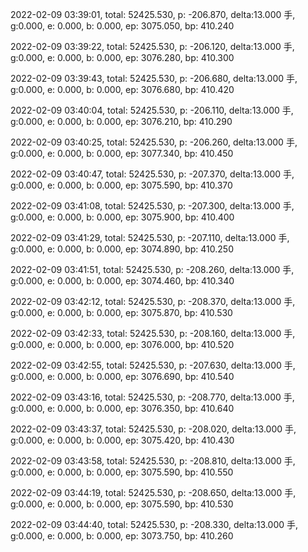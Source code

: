 2022-02-09 03:39:01, total: 52425.530, p: -206.870, delta:13.000 手, g:0.000, e: 0.000, b: 0.000, ep: 3075.050, bp: 410.240

2022-02-09 03:39:22, total: 52425.530, p: -206.120, delta:13.000 手, g:0.000, e: 0.000, b: 0.000, ep: 3076.280, bp: 410.300

2022-02-09 03:39:43, total: 52425.530, p: -206.680, delta:13.000 手, g:0.000, e: 0.000, b: 0.000, ep: 3076.680, bp: 410.420

2022-02-09 03:40:04, total: 52425.530, p: -206.110, delta:13.000 手, g:0.000, e: 0.000, b: 0.000, ep: 3076.210, bp: 410.290

2022-02-09 03:40:25, total: 52425.530, p: -206.260, delta:13.000 手, g:0.000, e: 0.000, b: 0.000, ep: 3077.340, bp: 410.450

2022-02-09 03:40:47, total: 52425.530, p: -207.370, delta:13.000 手, g:0.000, e: 0.000, b: 0.000, ep: 3075.590, bp: 410.370

2022-02-09 03:41:08, total: 52425.530, p: -207.300, delta:13.000 手, g:0.000, e: 0.000, b: 0.000, ep: 3075.900, bp: 410.400

2022-02-09 03:41:29, total: 52425.530, p: -207.110, delta:13.000 手, g:0.000, e: 0.000, b: 0.000, ep: 3074.890, bp: 410.250

2022-02-09 03:41:51, total: 52425.530, p: -208.260, delta:13.000 手, g:0.000, e: 0.000, b: 0.000, ep: 3074.460, bp: 410.340

2022-02-09 03:42:12, total: 52425.530, p: -208.370, delta:13.000 手, g:0.000, e: 0.000, b: 0.000, ep: 3075.870, bp: 410.530

2022-02-09 03:42:33, total: 52425.530, p: -208.160, delta:13.000 手, g:0.000, e: 0.000, b: 0.000, ep: 3076.000, bp: 410.520

2022-02-09 03:42:55, total: 52425.530, p: -207.630, delta:13.000 手, g:0.000, e: 0.000, b: 0.000, ep: 3076.690, bp: 410.540

2022-02-09 03:43:16, total: 52425.530, p: -208.770, delta:13.000 手, g:0.000, e: 0.000, b: 0.000, ep: 3076.350, bp: 410.640

2022-02-09 03:43:37, total: 52425.530, p: -208.020, delta:13.000 手, g:0.000, e: 0.000, b: 0.000, ep: 3075.420, bp: 410.430

2022-02-09 03:43:58, total: 52425.530, p: -208.810, delta:13.000 手, g:0.000, e: 0.000, b: 0.000, ep: 3075.590, bp: 410.550

2022-02-09 03:44:19, total: 52425.530, p: -208.650, delta:13.000 手, g:0.000, e: 0.000, b: 0.000, ep: 3075.590, bp: 410.530

2022-02-09 03:44:40, total: 52425.530, p: -208.330, delta:13.000 手, g:0.000, e: 0.000, b: 0.000, ep: 3073.750, bp: 410.260
